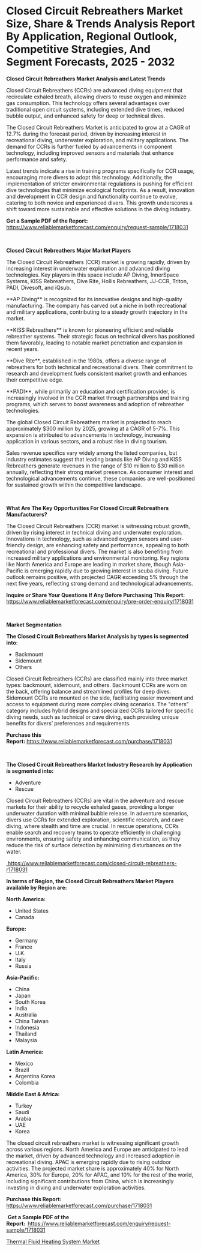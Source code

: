 <p><h1>Closed Circuit Rebreathers Market Size, Share & Trends Analysis Report By Application, Regional Outlook, Competitive Strategies, And Segment Forecasts, 2025 - 2032</h1></p><p><strong>Closed Circuit Rebreathers Market Analysis and Latest Trends</strong></p>
<p><p>Closed Circuit Rebreathers (CCRs) are advanced diving equipment that recirculate exhaled breath, allowing divers to reuse oxygen and minimize gas consumption. This technology offers several advantages over traditional open circuit systems, including extended dive times, reduced bubble output, and enhanced safety for deep or technical dives. </p><p>The Closed Circuit Rebreathers Market is anticipated to grow at a CAGR of 12.7% during the forecast period, driven by increasing interest in recreational diving, underwater exploration, and military applications. The demand for CCRs is further fueled by advancements in component technology, including improved sensors and materials that enhance performance and safety. </p><p>Latest trends indicate a rise in training programs specifically for CCR usage, encouraging more divers to adopt this technology. Additionally, the implementation of stricter environmental regulations is pushing for efficient dive technologies that minimize ecological footprints. As a result, innovation and development in CCR design and functionality continue to evolve, catering to both novice and experienced divers. This growth underscores a shift toward more sustainable and effective solutions in the diving industry.</p></p>
<p><strong>Get a Sample PDF of the Report:&nbsp;</strong> <a href="https://www.reliablemarketforecast.com/enquiry/request-sample/1718031?utm_campaign=1110&utm_medium=2&utm_source=Github&utm_content=ia&utm_term=18022025&utm_id=closed-circuit-rebreathers">https://www.reliablemarketforecast.com/enquiry/request-sample/1718031</a></p>
<p>&nbsp;</p>
<p><strong>Closed Circuit Rebreathers Major Market Players</strong></p>
<p><p>The Closed Circuit Rebreathers (CCR) market is growing rapidly, driven by increasing interest in underwater exploration and advanced diving technologies. Key players in this space include AP Diving, InnerSpace Systems, KISS Rebreathers, Dive Rite, Hollis Rebreathers, JJ-CCR, Triton, PADI, Divesoft, and iQsub.</p><p>**AP Diving** is recognized for its innovative designs and high-quality manufacturing. The company has carved out a niche in both recreational and military applications, contributing to a steady growth trajectory in the market.</p><p>**KISS Rebreathers** is known for pioneering efficient and reliable rebreather systems. Their strategic focus on technical divers has positioned them favorably, leading to notable market penetration and expansion in recent years.</p><p>**Dive Rite**, established in the 1980s, offers a diverse range of rebreathers for both technical and recreational divers. Their commitment to research and development fuels consistent market growth and enhances their competitive edge.</p><p>**PADI**, while primarily an education and certification provider, is increasingly involved in the CCR market through partnerships and training programs, which serves to boost awareness and adoption of rebreather technologies.</p><p>The global Closed Circuit Rebreathers market is projected to reach approximately $300 million by 2025, growing at a CAGR of 5-7%. This expansion is attributed to advancements in technology, increasing application in various sectors, and a robust rise in diving tourism.</p><p>Sales revenue specifics vary widely among the listed companies, but industry estimates suggest that leading brands like AP Diving and KISS Rebreathers generate revenues in the range of $10 million to $30 million annually, reflecting their strong market presence. As consumer interest and technological advancements continue, these companies are well-positioned for sustained growth within the competitive landscape.</p></p>
<p>&nbsp;</p>
<p><strong>What Are The Key Opportunities For Closed Circuit Rebreathers Manufacturers?</strong></p>
<p><p>The Closed Circuit Rebreathers (CCR) market is witnessing robust growth, driven by rising interest in technical diving and underwater exploration. Innovations in technology, such as advanced oxygen sensors and user-friendly design, are enhancing safety and performance, appealing to both recreational and professional divers. The market is also benefiting from increased military applications and environmental monitoring. Key regions like North America and Europe are leading in market share, though Asia-Pacific is emerging rapidly due to growing interest in scuba diving. Future outlook remains positive, with projected CAGR exceeding 5% through the next five years, reflecting strong demand and technological advancements.</p></p>
<p><strong>Inquire or Share Your Questions If Any Before Purchasing This Report:</strong> <a href="https://www.reliablemarketforecast.com/enquiry/pre-order-enquiry/1718031?utm_campaign=1110&utm_medium=2&utm_source=Github&utm_content=ia&utm_term=18022025&utm_id=closed-circuit-rebreathers">https://www.reliablemarketforecast.com/enquiry/pre-order-enquiry/1718031</a></p>
<p>&nbsp;</p>
<p><strong>Market Segmentation</strong></p>
<p><strong>The Closed Circuit Rebreathers Market Analysis by types is segmented into:</strong></p>
<p><ul><li>Backmount</li><li>Sidemount</li><li>Others</li></ul></p>
<p><p>Closed Circuit Rebreathers (CCRs) are classified mainly into three market types: backmount, sidemount, and others. Backmount CCRs are worn on the back, offering balance and streamlined profiles for deep dives. Sidemount CCRs are mounted on the side, facilitating easier movement and access to equipment during more complex diving scenarios. The "others" category includes hybrid designs and specialized CCRs tailored for specific diving needs, such as technical or cave diving, each providing unique benefits for divers’ preferences and requirements.</p></p>
<p><strong>Purchase this Report:&nbsp;</strong><a href="https://www.reliablemarketforecast.com/purchase/1718031?utm_campaign=1110&utm_medium=2&utm_source=Github&utm_content=ia&utm_term=18022025&utm_id=closed-circuit-rebreathers">https://www.reliablemarketforecast.com/purchase/1718031</a></p>
<p>&nbsp;</p>
<p><strong>The Closed Circuit Rebreathers Market Industry Research by Application is segmented into:</strong></p>
<p><ul><li>Adventure</li><li>Rescue</li></ul></p>
<p><p>Closed Circuit Rebreathers (CCRs) are vital in the adventure and rescue markets for their ability to recycle exhaled gases, providing a longer underwater duration with minimal bubble release. In adventure scenarios, divers use CCRs for extended exploration, scientific research, and cave diving, where stealth and time are crucial. In rescue operations, CCRs enable search and recovery teams to operate efficiently in challenging environments, ensuring safety and enhancing communication, as they reduce the risk of surface detection by minimizing disturbances on the water.</p></p>
<p><a href="https://www.reliablemarketforecast.com/closed-circuit-rebreathers-r1718031?utm_campaign=1110&utm_medium=2&utm_source=Github&utm_content=ia&utm_term=18022025&utm_id=closed-circuit-rebreathers">&nbsp;https://www.reliablemarketforecast.com/closed-circuit-rebreathers-r1718031</a></p>
<p><strong>In terms of Region, the Closed Circuit Rebreathers Market Players available by Region are:</strong></p>
<p>
    <p> <strong> North America: </strong>
        <ul>
            <li>United States</li>
            <li>Canada</li>
        </ul>
        </p> 
    <p> <strong> Europe: </strong>
        <ul>
            <li>Germany</li>
            <li>France</li>
            <li>U.K.</li>
            <li>Italy</li>
            <li>Russia</li>
        </ul>
        </p> 
    <p> <strong> Asia-Pacific: </strong>
        <ul>
            <li>China</li>
            <li>Japan</li>
            <li>South Korea</li>
            <li>India</li>
            <li>Australia</li>
            <li>China Taiwan</li>
            <li>Indonesia</li>
            <li>Thailand</li>
            <li>Malaysia</li>
        </ul>
        </p> 
    <p> <strong> Latin America: </strong>
        <ul>
            <li>Mexico</li>
            <li>Brazil</li>
            <li>Argentina Korea</li>
            <li>Colombia</li>
        </ul>
        </p> 
    <p> <strong> Middle East & Africa: </strong>
        <ul>
            <li>Turkey</li>
            <li>Saudi</li>
            <li>Arabia</li>
            <li>UAE</li>
            <li>Korea</li>
        </ul>
    </p>
    </p>
<p><p>The closed circuit rebreathers market is witnessing significant growth across various regions. North America and Europe are anticipated to lead the market, driven by advanced technology and increased adoption in recreational diving. APAC is emerging rapidly due to rising outdoor activities. The projected market share is approximately 40% for North America, 30% for Europe, 20% for APAC, and 10% for the rest of the world, including significant contributions from China, which is increasingly investing in diving and underwater exploration activities.</p></p>
<p><strong>Purchase this Report: </strong><a href="https://www.reliablemarketforecast.com/purchase/1718031?utm_campaign=1110&utm_medium=2&utm_source=Github&utm_content=ia&utm_term=18022025&utm_id=closed-circuit-rebreathers">https://www.reliablemarketforecast.com/purchase/1718031</a></p>
<p>&nbsp;<strong>Get a Sample PDF of the Report:&nbsp;&nbsp;</strong><a href="https://www.reliablemarketforecast.com/enquiry/request-sample/1718031?utm_campaign=1110&utm_medium=2&utm_source=Github&utm_content=ia&utm_term=18022025&utm_id=closed-circuit-rebreathers">https://www.reliablemarketforecast.com/enquiry/request-sample/1718031</a></p>
<p><strong></strong></p>
<p><p><a href="https://github.com/WillieWoodard/Market-Research-Report-List-7/blob/main/thermal-fluid-heating-system-market.md?utm_campaign=1110&utm_medium=2&utm_source=Github&utm_content=ia&utm_term=18022025&utm_id=closed-circuit-rebreathers">Thermal Fluid Heating System Market</a></p></p>